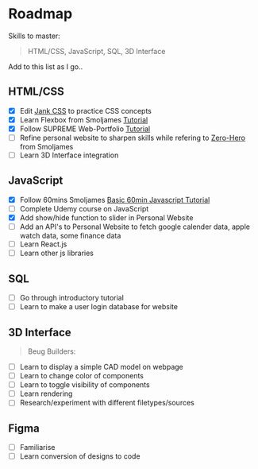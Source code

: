 # Roadmap
Skills to master: 
> HTML/CSS, JavaScript, SQL, 3D Interface

Add to this list as I go..

## HTML/CSS
- [x] Edit [Jank CSS](https://jankcss.com/) to practice CSS concepts
- [x] Learn Flexbox from Smoljames [Tutorial](https://www.youtube.com/watch?v=F5_nBy66LJs&ab_channel=Smoljames)
- [x] Follow SUPREME Web-Portfolio [Tutorial](https://www.youtube.com/watch?v=aLb_fMGZQXI&feature=youtu.be)
- [ ] Refine personal website to sharpen skills while refering to [Zero-Hero](https://www.youtube.com/watch?v=70T2GMDKl6M&ab_channel=Smoljames) from Smoljames
- [ ] Learn 3D Interface integration

## JavaScript
- [x] Follow 60mins Smoljames [Basic 60min Javascript Tutorial](https://www.youtube.com/watch?v=qr6sKTzjlUo&ab_channel=Smoljames)
- [ ] Complete Udemy course on JavaScript
- [x] Add show/hide function to slider in Personal Website
- [ ] Add an API's to Personal Website to fetch google calender data, apple watch data, some finance data
- [ ] Learn React.js
- [ ] Learn other js libraries

## SQL
- [ ] Go through introductory tutorial
- [ ] Learn to make a user login database for website

## 3D Interface
> Beug Builders:
- [ ] Learn to display a simple CAD model on webpage
- [ ] Learn to change color of components
- [ ] Learn to toggle visibility of components
- [ ] Learn rendering  
- [ ] Research/experiment with different filetypes/sources

## Figma
- [ ] Familiarise 
- [ ] Learn conversion of designs to code
